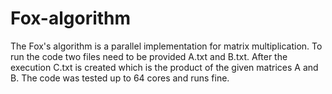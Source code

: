 # Fox-algorithm
The Fox's algorithm is a parallel implementation for matrix multiplication. To run the code two files need to be provided A.txt and B.txt. After the execution C.txt is created which is the product of the given matrices A and B. The code was tested up to 64 cores and runs fine. 
